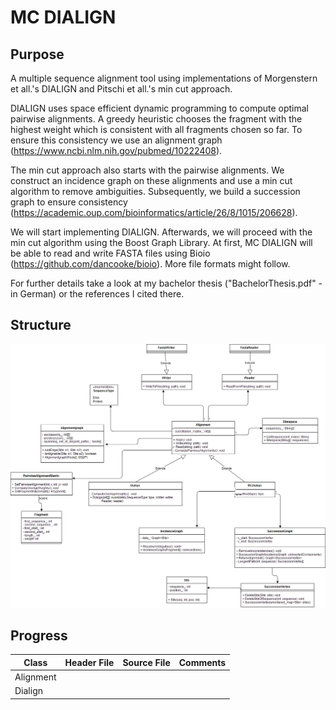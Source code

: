 # MC DIALIGN

## Purpose
A multiple sequence alignment tool using implementations of Morgenstern et all.'s DIALIGN and Pitschi et all.'s min cut approach.

DIALIGN uses space efficient dynamic programming to compute optimal pairwise alignments. A greedy heuristic chooses the fragment with the highest weight which is consistent with all fragments chosen so far. To ensure this consistency we use an alignment graph (https://www.ncbi.nlm.nih.gov/pubmed/10222408).

The min cut approach also starts with the pairwise alignments. We construct an incidence graph on these alignments and use a min cut algorithm to remove ambiguities. Subsequently, we build a succession graph to ensure consistency (https://academic.oup.com/bioinformatics/article/26/8/1015/206628).

We will start implementing DIALIGN. Afterwards, we will proceed with the min cut algorithm using the Boost Graph Library. At first, MC DIALIGN will be able to read and write FASTA files using Bioio (https://github.com/dancooke/bioio). More file formats might follow.

For further details take a look at my bachelor thesis ("BachelorThesis.pdf" - in German) or the references I cited there.

## Structure
![UML-Klassendiagramm von DIALIGN](https://github.com/rickest-rick/mc_dialign/blob/master/MC_DIALIGN.png)

## Progress

|Class      |Header File    |Source File|Comments|
|-----------|---------------|-----------|--------|
|Alignment  |               |           |        |
|Dialign    ||||


